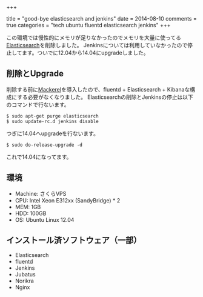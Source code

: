 +++

title = "good-bye elasticsearch and jenkins"
date = 2014-08-10
comments = true
categories = "tech ubuntu fluentd elasticsearch jenkins"
+++

この環境では慢性的にメモリが足りなかったのでメモリを大量に使ってる[Elasticsearch](http://www.elasticsearch.org/)を削除しました。
Jenkinsについては利用していなかったので停止してます。ついでに12.04から14.04にupgradeしました。

## 削除とUpgrade
削除する前に[Mackerel](https://mackerel.io)を導入したので、fluentd + Elasticsearch + Kibanaな構成にする必要がなくなりました。
Elasticsearchの削除とJenkinsの停止は以下のコマンドで行ないます。

```
$ sudo apt-get purge elasticsearch
$ sudo update-rc.d jenkins disable
```

つぎに14.04へupgradeを行ないます。

```
$ sudo do-release-upgrade -d
```

これで14.04になってます。

## 環境
- Machine: さくらVPS
- CPU: Intel Xeon E312xx (SandyBridge) * 2
- MEM: 1GB
- HDD: 100GB
- OS: Ubuntu Linux 12.04

## インストール済ソフトウェア（一部）
- Elasticsearch
- fluentd
- Jenkins
- Jubatus
- Norikra
- Nginx
